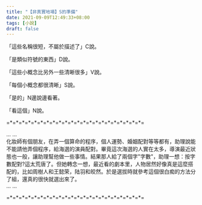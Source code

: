 ```yaml
---
title: "【非真實地場】S的準備"
date: 2021-09-09T12:49:33+08:00
tags: [小說]
draft: false
---
```


「這些名稱很短，不屬於描述了」C說。

「是類似符號的東西」D說。

「這些小概念比另外一些清晰很多」V說。

「每個小概念都很清晰」S說。

「是的」N邊說邊看著。

「看這個」N說。

=\*=\*=\*=\*=\*=\*=\*=\*=\*=\*=\*=\*=\*=\*=\*=\*=\*=\*=\*=\*=\*=\*=

... ...  
化妝師有個朋友，在弄一個算命的程序，個人運勢、婚姻配對等等都有，助理說能不能請他弄個程序，給海選的演員配對。畢竟這次海選的人實在太多，導演最近狀態也一般，讓助理幫他做一些事情。結果那人給了兩個字"字數"，助理一想：按字數配對?這太荒唐了。但她轉念一想，最近看的劇本里，人物居然好像真是這麼搭配的，比如周樹人和王懿荣，陆羽和皎然。於是選拔時就參考這個很白痴的方法分了組，還真的很快就選出來了。  
... ...  

=\*=\*=\*=\*=\*=\*=\*=\*=\*=\*=\*=\*=\*=\*=\*=\*=\*=\*=\*=\*=\*=\*=